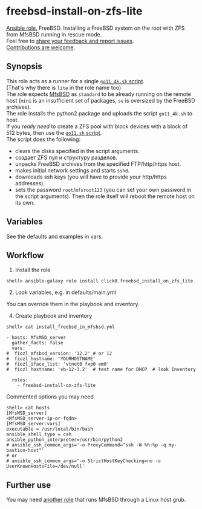 # freebsd-install-on-zfs-lite

[Ansible role.](https://galaxy.ansible.com/click0/freebsd_install_on_zfs_lite/) FreeBSD. Installing a FreeBSD system on the root with ZFS from MfsBSD running in rescue mode.  
Feel free to [share your feedback and report issues](https://github.com/click0/ansible-freebsd-install-on-zfs-lite/issues).  
[Contributions are welcome](https://github.com/firstcontributions/first-contributions).  

## Synopsis

This role acts as a runner for a single [`go11_4k.sh` script](https://github.com/click0/FreeBSD-install-scripts/blob/master/go11_4k.sh).  
(That's why there is `lite` in the role name too)  
The role expects [MfsBSD](https://mfsbsd.vx.sk) as `standard` to be already running on the remote host (`mini` is an insufficient set of packages, `se` is oversized by the FreeBSD archives).  
The role installs the python2 package and uploads the script `go11_4k.sh` to host.  
If you _really need_ to create a ZFS pool with block devices with a block of 512 bytes, then use the [`go11.sh` script](https://github.com/click0/FreeBSD-install-scripts/blob/master/go11.sh).  
The script does the following:  
- clears the disks specified in the script arguments.
- создает ZFS пул и структуру разделов.
- unpacks FreeBSD archives from the specified FTP/http/https host.
- makes initial network settings and starts `sshd`.
- downloads ssh keys (you will have to provide your http/https addresses).
- sets the password `root`/`mfsroot123` (you can set your own password in the script arguments).
Then the role itself will reboot the remote host on its own.  

## Variables

See the defaults and examples in vars.

## Workflow

1) Install the role

```
shell> ansible-galaxy role install click0.freebsd_install_on_zfs_lite
```

2) Look variables, e.g. in defaults/main.yml

You can override them in the playbook and inventory.  

4) Create playbook and inventory

```
shell> cat install_freebsd_in_mfsbsd.yml

- hosts: MfsMSD_server
  gather_facts: false
  vars:
#  fiozl_mfsbsd_version: '12.2' # or 12
#  fiozl_hostname: 'YOURHOSTNAME'
#  fiozl_iface_list: 'vtnet0 fxp0 em0'
#  fiozl_hostname: 'vb-12-3.2'  # test name for DHCP  # look Inventory

  roles:
    - freebsd-install-on-zfs-lite

```

Commented options you may need.

```
shell> cat hosts
[MfsMSD_server]
<MfsMSD_server-ip-or-fqdn>
[MfsMSD_server:vars]
executable = /usr/local/bin/bash
ansible_shell_type = csh
ansible_python_interpreter=/usr/bin/python2
# ansible_ssh_common_args='-o ProxyCommand="ssh -W %h:%p -q my-bastion-host"'
# or
# ansible_ssh_common_args='-o StrictHostKeyChecking=no -o UserKnownHostsFile=/dev/null'
```

## Further use

You may need [another role](https://galaxy.ansible.com/click0/mfsbsd_install_via_linux_lite/) that runs MfsBSD through a Linux host grub.  
